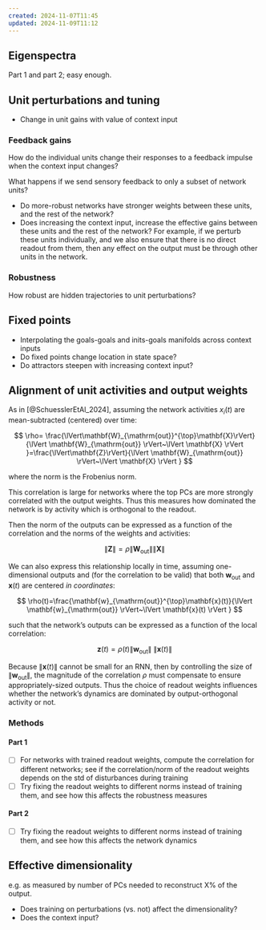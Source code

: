 ```yaml
---
created: 2024-11-07T11:45
updated: 2024-11-09T11:12
---
```

## Eigenspectra

Part 1 and part 2; easy enough.

## Unit perturbations and tuning

- Change in unit gains with value of context input
### Feedback gains

How do the individual units change their responses to a feedback impulse when the context input changes?

What happens if we send sensory feedback to only a subset of network units?

- Do more-robust networks have stronger weights between these units, and the rest of the network? 
- Does increasing the context input, increase the effective gains between these units and the rest of the network? For example, if we perturb these units individually, and we also ensure that there is no direct readout from them, then any effect on the output must be through other units in the network.

### Robustness

How robust are hidden trajectories to unit perturbations? 

## Fixed points

- Interpolating the goals-goals and inits-goals manifolds across context inputs
- Do fixed points change location in state space?
- Do attractors steepen with increasing context input?



## Alignment of unit activities and output weights

As in [@SchuesslerEtAl_2024], assuming the network activities $x_{i}(t)$ are mean-subtracted (centered) over time:

$$
\rho= \frac{\lVert\mathbf{W}_{\mathrm{out}}^{\top}\mathbf{X}\rVert}{\lVert \mathbf{W}_{\mathrm{out}} \rVert~\lVert \mathbf{X} \rVert }=\frac{\lVert\mathbf{Z}\rVert}{\lVert \mathbf{W}_{\mathrm{out}} \rVert~\lVert \mathbf{X} \rVert }
$$

where the norm is the Frobenius norm. 

This correlation is large for networks where the top PCs are more strongly correlated with the output weights. Thus this measures how dominated the network is by activity which is orthogonal to the readout.

Then the norm of the outputs can be expressed as a function of the correlation and the norms of the weights and activities:

$$
\lVert \mathbf{Z} \rVert =\rho \lVert \mathbf{W}_{\mathrm{out}} \rVert \lVert \mathbf{X} \rVert 
$$

We can also express this relationship locally in time, assuming one-dimensional outputs and (for the correlation to be valid) that both $\mathbf{w}_{\mathrm{out}}$ and $\mathbf{x}(t)$ are centered *in coordinates*:

$$
\rho(t)=\frac{\mathbf{w}_{\mathrm{out}}^{\top}\mathbf{x}(t)}{\lVert \mathbf{w}_{\mathrm{out}} \rVert~\lVert \mathbf{x}(t) \rVert  }
$$

such that the network’s outputs can be expressed as a function of the local correlation:

$$
\mathbf{z}(t)=\rho(t)\lVert \mathbf{w}_{\mathrm{out}} \rVert ~\lVert \mathbf{x}(t) \rVert 
$$

Because $\lVert \mathbf{x}(t) \rVert$ cannot be small for an RNN, then by controlling the size of $\lVert \mathbf{w}_{\mathrm{out}}  \rVert$, the magnitude of the correlation $\rho$ must compensate to ensure appropriately-sized outputs. Thus the choice of readout weights influences whether the network’s dynamics are dominated by output-orthogonal activity or not. 

### Methods

#### Part 1

- [ ] For networks with trained readout weights, compute the correlation for different networks; see if the correlation/norm of the readout weights depends on the std of disturbances during training
- [ ] Try fixing the readout weights to different norms instead of training them, and see how this affects the robustness measures

#### Part 2

- [ ] Try fixing the readout weights to different norms instead of training them, and see how this affects the network dynamics

## Effective dimensionality

e.g. as measured by number of PCs needed to reconstruct X% of the output.

- Does training on perturbations (vs. not) affect the dimensionality?
- Does the context input?

